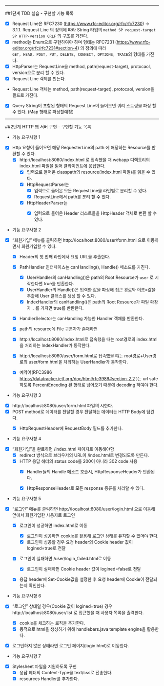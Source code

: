 ----
##1단계 TDD 실습 - 구현할 기능 목록

- [x] Request Line은 RFC7230 (https://www.rfc-editor.org/rfc/rfc7230) -> 3.1.1. Request Line 의 정의에 따라 String
  타입의 `method SP request-target SP HTTP-version CRLF` 의 구조를 가진다.
- [x] method는 Enum으로 구현하여야 하며 형태는 RFC7231 (https://www.rfc-editor.org/rfc/rfc7231#section-4) 의 정의에 따라  
  `GET, HEAD, POST, PUT, DELETE, CONNECT, OPTIONS, TRACE`의 형태를 가진다.
- [x] HttpParser는 RequestLine을 method, path(request-target), protocaol, version으로 분리 할 수 있다.
- [x] Request Line 객체를 만든다.
- Request Line 객체는 method, path(request-target), protocaol, version을 필드로 가진다.
- [x] Query String이 포함된 형태의 Request Line이 들어오면 쿼리 스트링을 파싱 할 수 있다. (Map 형태로 파싱할예정)

---
##2단계 HTTP 웹 서버 구현 - 구현할 기능 목록

- 기능 요구사항 1

- [x] Http 요청이 들어오면 해당 RequesterLine의 path 에 해당하는 Resource를 반환할 수 있다.
    - [x] http://localhost:8080/index.html 로 접속했을 때 webapp 디렉토리의 index.html 파일을 읽어 클라이언트에 응답한다.
        - [x] 입력으로 들어온 classpath의 resource(index.html 파일)를 읽을 수 있다.
        - [x] HttpRequestParser는
            - [x] 입력으로 들어온 모든 RequestLine을 라인별로 분리할 수 있다.
            - [x] RequestLine에서 path를 분리 할 수 있다.
        - [x] HttpHeaderParser는
            - [x] 입력으로 들어온 Header 리스트들을 HttpHeader 객체로 변환 할 수 있다.


- 기능 요구사항 2

- [x] “회원가입” 메뉴를 클릭하면 http://localhost:8080/user/form.html 으로 이동하면서 회원가입할 수 있다.
    - [x] Header의 첫 번째 라인에서 요청 URL을 추출한다.
    - [x] PathHandler 인터페이스는 canHandling(), Handle() 메소드를 가진다.
        - [x] UserHandler의 canHandling()은 path의 Root Resource가 `user` 로 시작한다면 true를 반환한다.
        - [x] UserHandler의 Handle()은 입력한 값을 파싱해 접근 경로와 이름=값을 추출해 User 클래스를 생성 할 수 있다.
        - [x] IndexHandler의 canHandling()은 path의 Root Resource가 파일 확장자 `.` 를 가지면 true를 반환한다.
    - [x] HandlerSelector는 canHandling 가능한 Handler 객체를 반환한다.
    - [x] path의 resource에 File 구분자가 존재하면
    - [x] http://localhost:8080/index.html로 접속했을 때는 root경로의 index.html을 처리하는 IndexHandler가 동작한다.
    - [x] http://localhost:8080/user/form.html로 접속했을 떄는 root경로+User경로의 user/form.html을 처리하는 UserHandler가 동작한다.
    - [x] 예약어(RFC3986 https://datatracker.ietf.org/doc/html/rfc3986#section-2.2 )는 url safe 하도록 PercentEncoding 된 형태로
      넘어오기 때문에 decoding 하여야 한다.


- 기능 요구사항 3
- [x] http://localhost:8080/user/form.html 파일의 시한다.
- [x] POST method로 데이터를 전달할 경우 전달하는 데이터는 HTTP Body에 담긴다.
    - [x] HttpRequestHeader에 RequestBody 필드를 추가한다.


- 기능 요구사항 4
- [x] “회원가입”을 완료하면 /index.html 페이지로 이동해야함
    - [x] redirect 방식으로 브라우저의 URL이 /index.html로 변경되도록 만든다.
    - [x] HTTP 응답 헤더의 status code를 200이 아니라 302 code 사용
        - [x] Handler들의 Handle 메소드 호출시, HttpResponseHeader가 반환된다.
        - [x] HttpResponseHeader로 모든 response 종류를 처리할 수 있다.


- 기능 요구사항 5
- [x] “로그인” 메뉴를 클릭하면 http://localhost:8080/user/login.html 으로 이동해 앞에서 회원가입한 사용자로 로그인
    - [x] 로그인이 성공하면 index.html로 이동
        - [x] 로그인이 성공하면 cookie를 활용해 로그인 상태를 유지할 수 있어야 한다.
        - [x] 로그인이 성공할 경우 요청 header의 Cookie header 값이 logined=true로 전달
    - [x] 로그인이 실패하면 /user/login_failed.html로 이동
        - [x] 로그인이 실패하면 Cookie header 값이 logined=false로 전달
    - [x] 응답 header에 Set-Cookie값을 설정한 후 요청 header에 Cookie이 전달되는지 확인한다.


- 기능 요구사항 6
- [x] “로그인” 상태일 경우(Cookie 값이 logined=true) 경우 http://localhost:8080/user/list 로 접근했을 때 사용자 목록을 출력한다.
    - [x] cookie를 체크하는 로직을 추가한다.
    - [x] 동적으로 html을 생성하기 위해 handlebars.java template engine을 활용한다.
- [x] 로그인하지 않은 상태라면 로그인 페이지(login.html)로 이동한다.


- 기능 요구사항 7
- [x] Stylesheet 파일을 지원하도록 구현
  - [x] 응답 헤더의 Content-Type을 text/css로 전송한다.
  - [x] resources Handler를 추가한다.